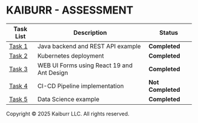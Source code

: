 # KAIBURR - ASSESSMENT

| **Task List**                                                            | **Description**                            | **Status**    |
| ------------------------------------------------------------------------ | ------------------------------------------ | ------------- |
| [Task 1](https://github.com/adithyarjndrn/amfoss-tasks/tree/main/task-1) | Java backend and REST API example          | **Completed** |
| [Task 2](https://github.com/adithyarjndrn/amfoss-tasks/tree/main/task-2) | Kubernetes deployment                      | **Completed** |
| [Task 3](https://github.com/adithyarjndrn/amfoss-tasks/tree/main/task-3) | WEB UI Forms using React 19 and Ant Design | **Completed** |
| [Task 4](https://github.com/adithyarjndrn/amfoss-tasks/tree/main/task-4) | CI-CD Pipeline implementation              | **Not Completed**   |
| [Task 5](https://github.com/adithyarjndrn/amfoss-tasks/tree/main/task-5) | Data Science example                       | **Completed** |

Copyright © 2025 Kaiburr LLC. All rights reserved.

